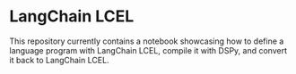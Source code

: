 # LangChain LCEL

This repository currently contains a notebook showcasing how to define a language program with LangChain LCEL, compile it with DSPy, and convert it back to LangChain LCEL.
